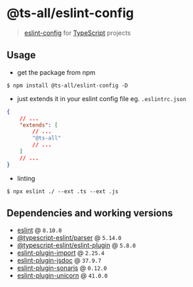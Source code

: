 # @ts-all/eslint-config
> [eslint-config](https://eslint.org) for [TypeScript](https://typescriptlang.org) projects

## Usage

* get the package from npm
```shell
$ npm install @ts-all/eslint-config -D
```

* just extends it in your eslint config file eg. `.eslintrc.json`
```json
{
    // ...
    "extends": [
        // ...
        "@ts-all"
        // ...
    ]
    // ...
}
```

* linting
```shell
$ npx eslint ./ --ext .ts --ext .js
```

## Dependencies and working versions

* [eslint](https://www.npmjs.com/package/eslint) @ `8.10.0`
* [@typescript-eslint/parser](https://www.npmjs.com/@typescript-eslint/parser) @ `5.14.0`
* [@typescript-eslint/eslint-plugin](https://www.npmjs.com/@typescript-eslint/eslint-plugin) @ `5.8.0`
* [eslint-plugin-import](https://www.npmjs.com/eslint-plugin-import) @ `2.25.4`
* [eslint-plugin-jsdoc](https://www.npmjs.com/eslint-plugin-jsdoc) @ `37.9.7`
* [eslint-plugin-sonarjs](https://www.npmjs.com/eslint-plugin-sonarjs) @ `0.12.0`
* [eslint-plugin-unicorn](https://www.npmjs.com/eslint-plugin-unicorn) @ `41.0.0`

